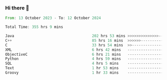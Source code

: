 ### Hi there 👋

<!--
**luoxuanzao/luoxuanzao** is a ✨ _special_ ✨ repository because its `README.md` (this file) appears on your GitHub profile.

Here are some ideas to get you started:

- 🔭 I’m currently working on ...
- 🌱 I’m currently learning ...
- 👯 I’m looking to collaborate on ...
- 🤔 I’m looking for help with ...
- 💬 Ask me about ...
- 📫 How to reach me: ...
- 😄 Pronouns: ...
- ⚡ Fun fact: ...
-->

<!--START_SECTION:waka-->

```rust
From: 13 October 2023 - To: 12 October 2024

Total Time: 355 hrs 9 mins

Java                                   202 hrs 53 mins >>>>>>>>>>>>>>-----------   57.10 %
C++                                    85 hrs 16 mins  >>>>>>-------------------   24.00 %
C                                      33 hrs 54 mins  >>-----------------------   09.54 %
XML                                    6 hrs 42 mins   -------------------------   01.89 %
ObjectiveC                             6 hrs 21 mins   -------------------------   01.79 %
Python                                 4 hrs 59 mins   -------------------------   01.41 %
SQL                                    4 hrs 5 mins    -------------------------   01.15 %
Text                                   1 hr 53 mins    -------------------------   00.53 %
Groovy                                 1 hr 33 mins    -------------------------   00.44 %
```

<!--END_SECTION:waka-->